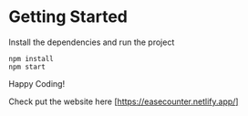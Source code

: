 # Getting Started
Install the dependencies and run the project
```
npm install
npm start
```

Happy Coding!


Check put the website here [https://easecounter.netlify.app/]
